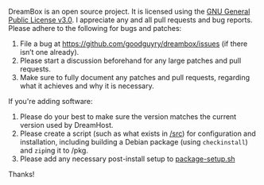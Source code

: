 DreamBox is an open source project. It is licensed using the [GNU General Public License v3.0](http://www.gnu.org/licenses/gpl-3.0.txt). I appreciate any and all pull requests and bug reports. Please adhere to the following for bugs and patches:

1. File a bug at https://github.com/goodguyry/dreambox/issues (if there isn’t one already).
2. Please start a discussion beforehand for any large patches and pull requests.
3. Make sure to fully document any patches and pull requests, regarding what it achieves and why it is necessary.

If you're adding software:

1. Please do your best to make sure the version matches the current version used by DreamHost.
2. Please create a script (such as what exists in [/src](src)) for configuration and installation, including building a Debian package (using `checkinstall`) and `zip`ing it to /pkg.
3. Please add any necessary post-install setup to [package-setup.sh](scripts/package-setup.sh)

Thanks!
